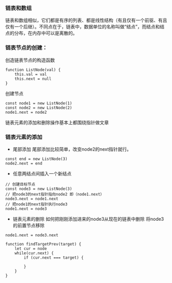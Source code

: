### 链表和数组
链表和数组相似，它们都是有序的列表、都是线性结构（有且仅有一个前驱、有且仅有一个后继）。不同点在于，链表中，数据单位的名称叫做“结点”，而结点和结点的分布，在内存中可以是离散的。


### 链表节点的创建：
创造链表节点的构造函数
```
function ListNode(val) {
	this.val = val
	this.next = null
}

```
创建节点
```
const node1 = new ListNode(1)
const node2 = new ListNode(2)
node1.next = node2

```
链表元素的添加和删除操作基本上都围绕指针做文章


### 链表元素的添加

- 尾部添加
尾部添加比较简单，改变node2的next指针就行。
```
const end = new ListNode(3)
node2.next = end

```
- 任意两结点间插入一个新结点
```
// 创建目标节点
const node3 = new ListNode(3)
// 把node3的next指针指向node2 即（node1.next）
node3.next = node1.next
// 把node1的next指针执行node3
node1.next = node3

```

- 链表元素的删除
如何把刚刚添加进来的node3从现在的链表中删除
将node3的前置节点移除
```
node1.next = node3.next

```

```
function findTargetPrev(target) {
	let cur = node
	while(cur.next) {
		if (cur.next === target) {
			
		}
	}
}

```

